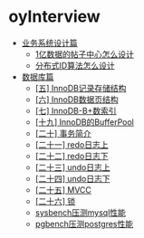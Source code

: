 # oyInterview

- [业务系统设计篇](#业务系统设计篇)
  * [1亿数据的帖子中心怎么设计](https://github.com/emaste-r/oyInterview/blob/master/业务系统设计篇/1亿数据的帖子中心怎么设计.md)
  * [分布式ID算法怎么设计](https://github.com/emaste-r/oyInterview/blob/master/业务系统设计篇/分布式ID算法怎么设计.md)
- [数据库篇](#数据库篇)
  * [[五] InnoDB记录存储结构](https://github.com/emaste-r/oyInterview/blob/master/数据库篇/从根儿上理解MySQL/第五-InnoDB记录存储结构.md)
  * [[六] InnoDB数据页结构](https://github.com/emaste-r/oyInterview/blob/master/数据库篇/从根儿上理解MySQL/第六-InnoDB数据页结构.md)
  * [[七] InnoDB-B+数索引](https://github.com/emaste-r/oyInterview/blob/master/数据库篇/从根儿上理解MySQL/第七-InnoDB-B+数索引.md)
  * [[十九] InnoDB的BufferPool](https://github.com/emaste-r/oyInterview/blob/master/数据库篇/从根儿上理解MySQL/第十九-InnoDB的BufferPool.md)
  * [[二十] 事务简介](https://github.com/emaste-r/oyInterview/blob/master/数据库篇/从根儿上理解MySQL/第二十-事务简介.md)
  * [[二十一] redo日志上](https://github.com/emaste-r/oyInterview/blob/master/数据库篇/从根儿上理解MySQL/第二十一-Redo日志上.md)
  * [[二十二] redo日志下](https://github.com/emaste-r/oyInterview/blob/master/数据库篇/从根儿上理解MySQL/第二十二-Redo日志下.md)
  * [[二十三] undo日志上](https://github.com/emaste-r/oyInterview/blob/master/数据库篇/从根儿上理解MySQL/第二十三-undo日志上.md)
  * [[二十四] undo日志下](https://github.com/emaste-r/oyInterview/blob/master/数据库篇/从根儿上理解MySQL/第二十四-undo日志下.md)
  * [[二十五] MVCC](https://github.com/emaste-r/oyInterview/blob/master/数据库篇/从根儿上理解MySQL/第二十五-MVCC.md)
  * [[二十六] 锁](https://github.com/emaste-r/oyInterview/blob/master/数据库篇/从根儿上理解MySQL/第二十六-锁.md)
  * [sysbench压测mysql性能](https://github.com/emaste-r/oyInterview/blob/master/数据库篇/sysbench压测mysql性能.md)
  * [pgbench压测postgres性能](https://github.com/emaste-r/oyInterview/blob/master/数据库篇/pgbench压测postgres性能.md)
